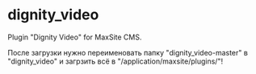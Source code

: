dignity_video
=============

Plugin "Dignity Video" for MaxSite CMS.

После загрузки нужно переименовать папку "dignity_video-master" в "dignity_video" и загрзить всё в "/application/maxsite/plugins/"!

